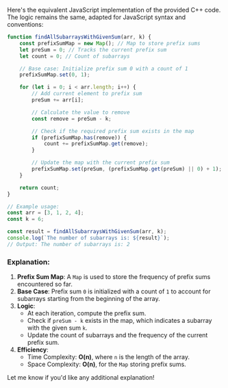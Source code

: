 Here's the equivalent JavaScript implementation of the provided C++ code. The logic remains the same, adapted for JavaScript syntax and conventions:

```javascript
function findAllSubarraysWithGivenSum(arr, k) {
    const prefixSumMap = new Map(); // Map to store prefix sums
    let preSum = 0; // Tracks the current prefix sum
    let count = 0; // Count of subarrays

    // Base case: Initialize prefix sum 0 with a count of 1
    prefixSumMap.set(0, 1);

    for (let i = 0; i < arr.length; i++) {
        // Add current element to prefix sum
        preSum += arr[i];

        // Calculate the value to remove
        const remove = preSum - k;

        // Check if the required prefix sum exists in the map
        if (prefixSumMap.has(remove)) {
            count += prefixSumMap.get(remove);
        }

        // Update the map with the current prefix sum
        prefixSumMap.set(preSum, (prefixSumMap.get(preSum) || 0) + 1);
    }

    return count;
}

// Example usage:
const arr = [3, 1, 2, 4];
const k = 6;

const result = findAllSubarraysWithGivenSum(arr, k);
console.log(`The number of subarrays is: ${result}`);
// Output: The number of subarrays is: 2
```

### Explanation:
1. **Prefix Sum Map**: A `Map` is used to store the frequency of prefix sums encountered so far.
2. **Base Case**: Prefix sum `0` is initialized with a count of `1` to account for subarrays starting from the beginning of the array.
3. **Logic**:
   - At each iteration, compute the prefix sum.
   - Check if `preSum - k` exists in the map, which indicates a subarray with the given sum `k`.
   - Update the count of subarrays and the frequency of the current prefix sum.
4. **Efficiency**:
   - Time Complexity: **O(n)**, where `n` is the length of the array.
   - Space Complexity: **O(n)**, for the `Map` storing prefix sums.

Let me know if you'd like any additional explanation!
